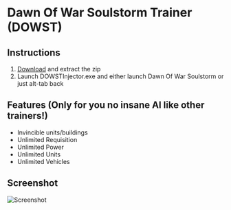 Dawn Of War Soulstorm Trainer (DOWST)
=====================================

## Instructions
  1. [Download](https://github.com/x64architecture/dowst/releases/latest) and extract the zip
  2. Launch DOWSTInjector.exe and either launch Dawn Of War Soulstorm or just alt-tab back

## Features (Only for you no insane AI like other trainers!)
  * Invincible units/buildings
  * Unlimited Requisition
  * Unlimited Power
  * Unlimited Units
  * Unlimited Vehicles

## Screenshot
![Screenshot](https://www.x64architecture.com/images/sw/dowst.png)
